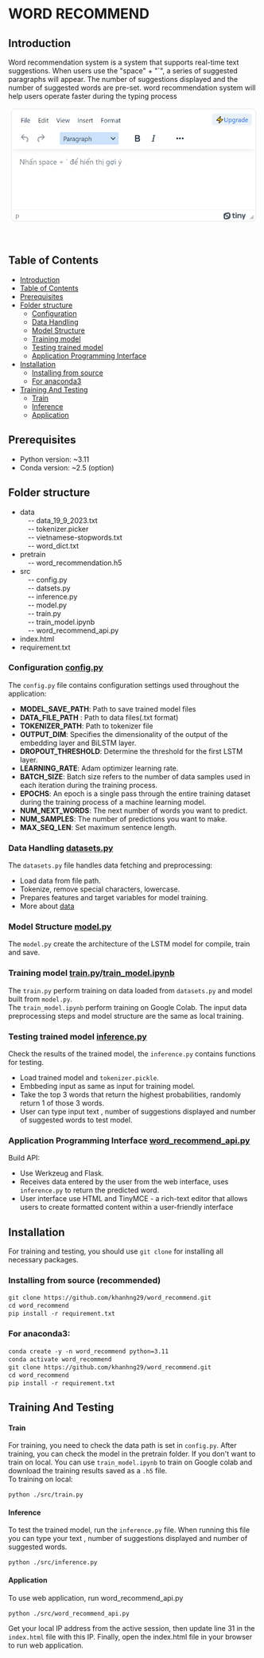 # WORD RECOMMEND


## Introduction
Word recommendation system is a system that supports real-time text suggestions. When users use the "space" + "`", a series of suggested paragraphs will appear. The number of suggestions displayed and the number of suggested words are pre-set. word recommendation system will help users operate faster during the typing process<br>

<p align="center">
  <img src='data/web_img.png' width='500'>
</p>
<br>



## Table of Contents
- [Introduction](#introduction)
- [Table of Contents](#table-of-contents)  
- [Prerequisites](#prerequisites)
- [Folder structure](#folder-structure)
  - [Configuration](#configuration-configpy)
  - [Data Handling](#data-handling-datasetspy)
  - [Model Structure](#model-structure-modelpy)
  - [Training model](#training-model-trainpytrain_modelipynb)
  - [Testing trained model](#testing-trained-model-inferencepy)
  - [Application Programming Interface](#application-programming-interface-word_recommend_apipy)
- [Installation](#installation)
  - [Installing from source](#installing-from-source-recommended)
  - [For anaconda3](#for-anaconda3)
- [Training And Testing](#training-and-testing)
  - [Train](#train)
  - [Inference](#inference)
  - [Application](#application)


## Prerequisites
- Python version: ~3.11
- Conda version: ~2.5 (option)


## Folder structure
- data <br>
  &nbsp;&nbsp;&nbsp;&nbsp;-- data_19_9_2023.txt <br>
  &nbsp;&nbsp;&nbsp;&nbsp;-- tokenizer.picker <br>
  &nbsp;&nbsp;&nbsp;&nbsp;-- vietnamese-stopwords.txt <br>
  &nbsp;&nbsp;&nbsp;&nbsp;-- word_dict.txt <br>
- pretrain <br>
  &nbsp;&nbsp;&nbsp;&nbsp;-- word_recommendation.h5 <br>
- src <br>
  &nbsp;&nbsp;&nbsp;&nbsp;-- config.py <br>
  &nbsp;&nbsp;&nbsp;&nbsp;-- datsets.py <br>
  &nbsp;&nbsp;&nbsp;&nbsp;-- inference.py <br>
  &nbsp;&nbsp;&nbsp;&nbsp;-- model.py  <br>
  &nbsp;&nbsp;&nbsp;&nbsp;-- train.py <br>
  &nbsp;&nbsp;&nbsp;&nbsp;-- train_model.ipynb <br>
  &nbsp;&nbsp;&nbsp;&nbsp;-- word_recommend_api.py <br>
- index.html <br>
- requirement.txt <br>



### Configuration [config.py](src/config.py)
The ```config.py``` file contains configuration settings used throughout the application:
- **MODEL_SAVE_PATH**: Path to save trained model files<br>
- **DATA_FILE_PATH** : Path to data files(.txt format)<br>
- **TOKENIZER_PATH**: Path to tokenizer file <br>
- **OUTPUT_DIM**: Specifies the dimensionality of the output of the embedding layer and BiLSTM layer.  <br>
- **DROPOUT_THRESHOLD**: Determine the threshold for the first LSTM layer. <br>
- **LEARNING_RATE**: Adam optimizer learning rate. <br>
- **BATCH_SIZE**: Batch size refers to the number of data samples used in each iteration during the training process.   <br>
- **EPOCHS**: An epoch is a single pass through the entire training dataset during the training process of a machine learning model. <br>
- **NUM_NEXT_WORDS**: The next number of words you want to predict. <br>
- **NUM_SAMPLES**: The number of predictions you want to make. <br>
- **MAX_SEQ_LEN**: Set maximum sentence length. <br>

### Data Handling [datasets.py](src/datasets.py)
The ```datasets.py``` file handles data fetching and preprocessing:
- Load data from file path.
- Tokenize, remove special characters, lowercase.
- Prepares features and target variables for model training.
- More about [data](data/README.md)

### Model Structure [model.py](src/model.py)
The ```model.py``` create the architecture of the LSTM model for compile, train and save.

### Training model [train.py](src/train.py)/[train_model.ipynb](src/train_model.ipynb)
The ```train.py``` perform training on data loaded from ```datasets.py``` and model built from ```model.py```.<br>
The ```train_model.ipynb``` perform training on Google Colab. The input data preprocessing steps and model structure are the same as local training.

### Testing trained model [inference.py](src/inference.py)
Check the results of the trained model, the  ```inference.py``` contains functions for testing.<br>
- Load trained model and ```tokenizer.pickle```.
- Embbeding input as same as input for training model.
- Take the top 3 words that return the highest probabilities, randomly return 1 of those 3 words.
- User can type input text , number of suggestions displayed and number of suggested words to test model.

### Application Programming Interface [word_recommend_api.py](src/word_recommend_api.py)
Build API:
- Use Werkzeug and Flask.
- Receives data entered by the user from the web interface, uses ```inference.py``` to return the predicted word.
- User interface use HTML and TinyMCE - a rich-text editor that allows users to create formatted content within a user-friendly interface


## Installation
For training and testing, you should use ```git clone``` for 
installing all necessary packages.

### Installing from source (recommended)
```
git clone https://github.com/khanhng29/word_recommend.git
cd word_recommend
pip install -r requirement.txt
```

### For anaconda3:
```
conda create -y -n word_recommend python=3.11
conda activate word_recommend
git clone https://github.com/khanhng29/word_recommend.git
cd word_recommend
pip install -r requirement.txt
```
## Training And Testing

#### Train
For training, you need to check the data path is set in ```config.py```. After training, you can check the model in the pretrain folder.
If you don't want to train on local. You can use ```train_model.ipynb``` to train on Google colab and download the training results saved as a ```.h5``` file.<br>
To training on local:
```
python ./src/train.py
```

#### Inference
To test the trained model, run the ```inference.py``` file. When running this file you can type your text , number of suggestions displayed and number of suggested words.
```
python ./src/inference.py
```

#### Application
To use web application, run word_recommend_api.py
```
python ./src/word_recommend_api.py
```
Get your local IP address from the active session, then update line 31 in the ```index.html``` file with this IP. Finally, open the index.html file in your browser to run web application.


  
